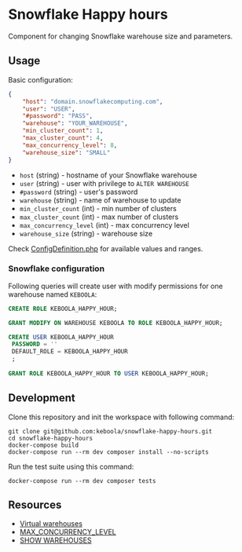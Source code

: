 # Snowflake Happy hours

Component for changing Snowflake warehouse size and parameters.

## Usage

Basic configuration:
```json
{
    "host": "domain.snowflakecomputing.com",
    "user": "USER",
    "#password": "PASS",
    "warehouse": "YOUR_WAREHOUSE",
    "min_cluster_count": 1,
    "max_cluster_count": 4,
    "max_concurrency_level": 8,
    "warehouse_size": "SMALL"
}
```

 - `host` (string) - hostname of your Snowflake warehouse
 - `user` (string) - user with privilege to `ALTER WAREHOUSE`
 - `#password` (string) - user's password
 - `warehouse` (string) - name of warehouse to update
 - `min_cluster_count` (int) - min number of clusters
 - `max_cluster_count` (int) - max number of clusters
 - `max_concurrency_level` (int) - max concurrency level
 - `warehouse_size` (string) - warehouse size

Check [ConfigDefinition.php](/src/ConfigDefinition.php) for available values and ranges.

### Snowflake configuration

Following queries will create user with modify permissions for one warehouse named `KEBOOLA`:

```sql
CREATE ROLE KEBOOLA_HAPPY_HOUR;

GRANT MODIFY ON WAREHOUSE KEBOOLA TO ROLE KEBOOLA_HAPPY_HOUR;

CREATE USER KEBOOLA_HAPPY_HOUR
 PASSWORD = ''
 DEFAULT_ROLE = KEBOOLA_HAPPY_HOUR
 ;
 
GRANT ROLE KEBOOLA_HAPPY_HOUR TO USER KEBOOLA_HAPPY_HOUR;
```

## Development
 
Clone this repository and init the workspace with following command:
```shell
git clone git@github.com:keboola/snowflake-happy-hours.git
cd snowflake-happy-hours
docker-compose build
docker-compose run --rm dev composer install --no-scripts
```

Run the test suite using this command:
```shell
docker-compose run --rm dev composer tests
```
 
## Resources

- [Virtual warehouses](https://docs.snowflake.com/en/user-guide/warehouses)
- [MAX_CONCURRENCY_LEVEL](https://docs.snowflake.com/en/sql-reference/parameters#label-max-concurrency-level)
- [SHOW WAREHOUSES](https://docs.snowflake.com/en/sql-reference/sql/show-warehouses)

